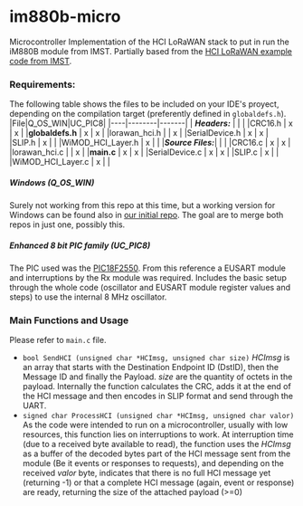 # im880b-micro
Microcontroller Implementation of the HCI LoRaWAN stack to put in run the iM880B module from IMST. Partially based from the [HCI LoRaWAN example code from IMST](https://wireless-solutions.de/products/radiomodules/im880b-l.html).
### Requirements:
The following table shows the files to be included on your IDE's proyect, depending on the compilation target (preferently defined in `globaldefs.h`).
|File|Q_OS_WIN|UC_PIC8|
|----|--------|-------|
| ***Headers:***    |   |   |
|CRC16.h            | x | x |
|**globaldefs.h**   | x | x |
|lorawan_hci.h      |   | x |
|SerialDevice.h     | x | x |
|SLIP.h             | x |   |
|WiMOD_HCI_Layer.h  | x |   |
|***Source Files:***|   |   |
|CRC16.c            | x | x |
|lorawan_hci.c      |   | x |
|**main.c**         | x | x |
|SerialDevice.c     | x | x |
|SLIP.c             | x |   |
|WiMOD_HCI_Layer.c  | x |   |

#####  Windows (Q_OS_WIN)
Surely not working from this repo at this time, but a working version for Windows can be found also in [our initial repo](https://github.com/pylatesUD/im880b). The goal are to merge both repos in just one, possibly this.

##### Enhanced 8 bit PIC family (UC_PIC8)
The PIC used was the [PIC18F2550](http://www.microchip.com/PIC18F2550). From this reference a EUSART module and interruptions by the Rx module was required. Includes the basic setup through the whole code (oscillator and EUSART module register values and steps) to use the internal 8 MHz oscillator.
### Main Functions and Usage
Please refer to `main.c` file.
 - `bool SendHCI (unsigned char *HCImsg, unsigned char size)`
   *HCImsg* is an array that starts with the Destination Endpoint ID (DstID), then the Message ID and finally the Payload.
   *size* are the quantity of octets in the payload.
   Internally the function calculates the CRC, adds it at the end of the HCI message and then encodes in SLIP format and send through the UART.
 - `signed char ProcessHCI (unsigned char *HCImsg, unsigned char valor)`
   As the code were intended to run on a microcontroller, usually with low resources, this function lies on interruptions to work. At interruption time (due to a received byte available to read), the function uses the *HCImsg* as a buffer of the decoded bytes part of the HCI message sent from the module (Be it events or responses to requests), and depending on the received *valor* byte, indicates that there is no full HCI message yet (returning -1) or that a complete HCI message (again, event or response) are ready, returning the size of the attached payload (>=0)
